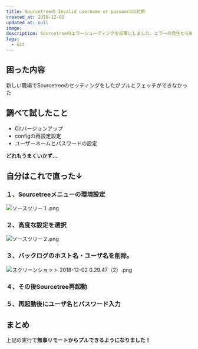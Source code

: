 ```yaml
---
title: Sourcetreeの Invalid username or passwordの対策
created_at: 2018-12-02
updated_at: null
image:
description: Sourcetreeのエラーシューティングを記事にしました。エラーの発生から解決までを記事にしています。
tags:
  - Git
---
```


## 困った内容

新しい職場でSourcetreeのセッティングをしたがプルとフェッチができなかった

## 調べて試したこと

- Gitバージョンアップ
- configの再設定設定
- ユーザーネームとパスワードの設定

**どれもうまくいかず…**

## 自分はこれで直った↓

### １、Sourcetreeメニューの環境設定

![ソースツリー１.png](https://qiita-image-store.s3.amazonaws.com/0/199085/45a8452a-d557-7fcf-cd06-4b02e9e11ac3.png)

### ２、高度な設定を選択

![ソースツリー２.png](https://qiita-image-store.s3.amazonaws.com/0/199085/11c737cc-83fe-dd3e-128c-7a75bfebb66e.png)

### ３、バックログのホスト名・ユーザ名を削除。

![スクリーンショット 2018-12-02 0.29.47（2）.png](https://qiita-image-store.s3.amazonaws.com/0/199085/05dc3364-4412-1e36-7476-d8e3e3dfae2f.png)

### ４、その後Sourcetree再起動

### ５、再起動後にユーザ名とパスワード入力

## まとめ

上記の実行で**無事リモートからプルできるようになりました！**

